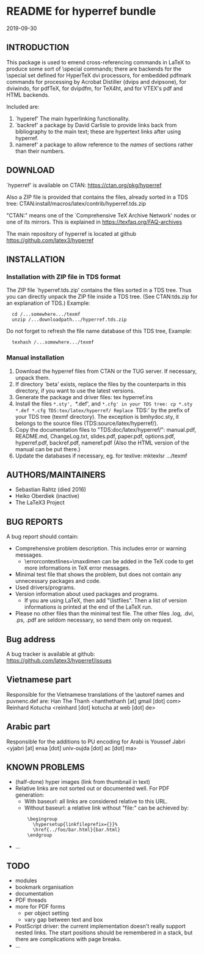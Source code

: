 # README for hyperref bundle
2019-09-30


## INTRODUCTION


This package is used to emend cross-referencing commands in LaTeX to
produce some sort of \special commands; there are backends for the
\special set defined for HyperTeX dvi processors, for embedded pdfmark
commands for processing by Acrobat Distiller (dvips and dvipsone), for
dviwindo, for pdfTeX, for dvipdfm, for TeX4ht, and for VTEX's pdf and HTML
backends.

Included are:

 1. `hyperef' The main hyperlinking functionality.
 2. `backref' a package by David Carlisle to provide links back from
    bibliography to the main text; these are hypertext links after using
    hyperref.
 3. nameref' a package to allow reference to the *names* of sections rather
    than their numbers.

## DOWNLOAD


`hyperref' is available on CTAN:
  https://ctan.org/pkg/hyperref
    
Also a ZIP file is provided that contains the files, already sorted
in a TDS tree:
  CTAN:install/macros/latex/contrib/hyperref.tds.zip
    
"CTAN:" means one of the `Comprehensive TeX Archive Network'
nodes or one of its mirrors.  This is explained in
  https://texfaq.org/FAQ-archives
    
The main repository of hyperref is located at github
       https://github.com/latex3/hyperref
    

## INSTALLATION


### Installation with ZIP file in TDS format

The ZIP file `hyperref.tds.zip' contains the files sorted
in a TDS tree. Thus you can directly unpack the ZIP file
inside a TDS tree. (See CTAN:tds.zip for an explanation of TDS.)
Example:
```
  cd /...somewhere.../texmf
  unzip /...downloadpath.../hyperref.tds.zip
```
Do not forget to refresh the file name database of this TDS tree,
Example:
```
  texhash /...somewhere.../texmf
```

### Manual installation

 1. Download the hyperref files from CTAN or the TUG server.
    If necessary, unpack them.
 2. If directory `beta' exists, replace the files by the counterparts
    in this directory, if you want to use the latest versions.
 3. Generate the package and driver files:
      tex hyperref.ins
 4. Install the files `*.sty', `*.def', and `*.cfg' in your TDS tree:
      cp *.sty *.def *.cfg TDS:tex/latex/hyperref/
    Replace `TDS:' by the prefix of your TDS tree (texmf directory).
    The exception is bmhydoc.sty, it belongs to the source files
    (TDS:source/latex/hyperref/).
 5. Copy the documentation files to "TDS:doc/latex/hyperref/":
    manual.pdf, README.md, ChangeLog.txt,
    slides.pdf, paper.pdf, options.pdf, hyperref.pdf, backref.pdf,
    nameref.pdf (Also the HTML version of the manual can be put there.)
 6. Update the databases if necessary, eg. for texlive:
      mktexlsr .../texmf
      
## AUTHORS/MAINTAINERS


 * Sebastian Rahtz (died 2016)
 * Heiko Oberdiek  (inactive)
 * The LaTeX3 Project


## BUG REPORTS


A bug report should contain:

 * Comprehensive problem description. This includes error or
   warning messages.
   * \errorcontextlines=\maxdimen can be added in the TeX code
     to get more informations in TeX error messages.
 * Minimal test file that shows the problem, but does not
   contain any unnecessary packages and code.
 * Used drivers/programs.
 * Version information about used packages and programs.
   * If you are using LaTeX, then add "\listfiles". Then
     a list of version informations is printed at the end
     of the LaTeX run.
 * Please no other files than the minimal test file.
   The other files .log, .dvi, .ps, .pdf are seldom necessary,
   so send them only on request.
    
## Bug address

A bug tracker is available at github:
    https://github.com/latex3/hyperref/issues

      
## Vietnamese part

Responsible for the Vietnamese translations of the
\autoref names and puvnenc.def are:
  Han The Thanh <hanthethanh [at] gmail [dot] com>
  Reinhard Kotucha <reinhard [dot] kotucha at web [dot] de>
      
## Arabic part

Responsible for the additions to PU encoding for Arabi is
  Youssef Jabri <yjabri [at] ensa [dot] univ-oujda [dot] ac [dot] ma>
      

## KNOWN PROBLEMS


 * (half-done) hyper images (link from thumbnail in text)
 * Relative links are not sorted out or documented well.
   For PDF generation:
   * With baseurl: all links are considered relative to this URL.
   * Without baseurl: a relative link without "file:" can be
     achieved by:
     ```
      \begingroup
        \hypersetup{linkfileprefix={}}%
        \href{../foo/bar.html}{bar.html}
      \endgroup
      ```
 * ...
    

## TODO

 * modules
 * bookmark organisation
 * documentation
 * PDF threads
 * more for PDF forms
   * per object setting
   * vary gap between text and box
 * PostScript driver: the current implementation doesn't really support
   nested links. The start positions should be remembered in a stack,
   but there are complications with page breaks.
 * ...
    
